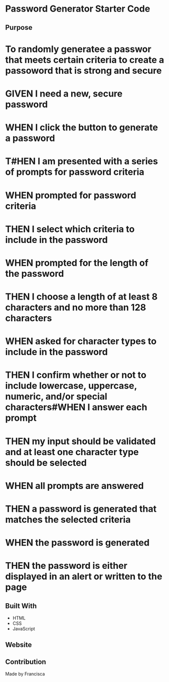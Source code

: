 # Password Generator Starter Code


## Purpose
# To randomly generatee a passwor that meets certain criteria to create a passoword that is strong and secure
# GIVEN I need a new, secure password
# WHEN I click the button to generate a password
# T#HEN I am presented with a series of prompts for password criteria
# WHEN prompted for password criteria
# THEN I select which criteria to include in the password
# WHEN prompted for the length of the password
# THEN I choose a length of at least 8 characters and no more than 128 characters
# WHEN asked for character types to include in the password
# THEN I confirm whether or not to include lowercase, uppercase, numeric, and/or special characters#WHEN I answer each prompt
# THEN my input should be validated and at least one character type should be selected
# WHEN all prompts are answered
# THEN a password is generated that matches the selected criteria
# WHEN the password is generated
# THEN the password is either displayed in an alert or written to the page


## Built With
* HTML
* CSS
* JavaScript

## Website


## Contribution
Made by Francisca


